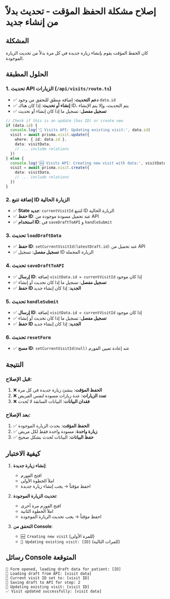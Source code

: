 # إصلاح مشكلة الحفظ المؤقت - تحديث بدلاً من إنشاء جديد

## المشكلة
كان الحفظ المؤقت يقوم بإنشاء زيارة جديدة في كل مرة بدلاً من تحديث الزيارة الموجودة.

## الحلول المطبقة

### 1. تحديث API الزيارات (`/api/visits/route.ts`)
- ✅ **دعم التحديث**: إضافة منطق للتحقق من وجود `data.id`
- ✅ **إنشاء أو تحديث**: إذا كان هناك ID، يتم التحديث، وإلا يتم الإنشاء
- ✅ **تسجيل مفصل**: تسجيل ما إذا كان إنشاء أو تحديث

```typescript
// Check if this is an update (has ID) or create new
if (data.id) {
  console.log('🔄 Visits API: Updating existing visit:', data.id)
  visit = await prisma.visit.update({
    where: { id: data.id },
    data: visitData,
    // ... include relations
  })
} else {
  console.log('🆕 Visits API: Creating new visit with data:', visitData)
  visit = await prisma.visit.create({
    data: visitData,
    // ... include relations
  })
}
```

### 2. إضافة تتبع ID الزيارة الحالية
- ✅ **State جديد**: `currentVisitId` لتتبع ID الزيارة الحالية
- ✅ **حفظ ID**: عند تحميل مسودة موجودة من API
- ✅ **استخدام ID**: في `saveDraftToAPI` و `handleSubmit`

### 3. تحديث `loadDraftData`
- ✅ **حفظ ID**: `setCurrentVisitId(latestDraft.id)` عند تحميل من API
- ✅ **تسجيل مفصل**: تسجيل ID الزيارة المحملة

### 4. تحديث `saveDraftToAPI`
- ✅ **إرسال ID**: إضافة `visitData.id = currentVisitId` إذا كان موجود
- ✅ **تسجيل مفصل**: تسجيل ما إذا كان تحديث أو إنشاء
- ✅ **حفظ ID الجديد**: إذا كان إنشاء جديد

### 5. تحديث `handleSubmit`
- ✅ **إرسال ID**: إضافة `visitData.id = currentVisitId` إذا كان موجود
- ✅ **تسجيل مفصل**: تسجيل ما إذا كان تحديث أو إنشاء
- ✅ **حفظ ID الجديد**: إذا كان إنشاء جديد

### 6. تحديث `resetForm`
- ✅ **مسح ID**: `setCurrentVisitId(null)` عند إعادة تعيين الفورم

## النتيجة

### قبل الإصلاح:
1. ❌ **الحفظ المؤقت**: ينشئ زيارة جديدة في كل مرة
2. ❌ **تعدد الزيارات**: عدة زيارات مسودة لنفس المريض
3. ❌ **فقدان البيانات**: البيانات السابقة لا تُحدث

### بعد الإصلاح:
1. ✅ **الحفظ المؤقت**: يحدث الزيارة الموجودة
2. ✅ **زيارة واحدة**: مسودة واحدة فقط لكل مريض
3. ✅ **حفظ البيانات**: البيانات تُحدث بشكل صحيح

## كيفية الاختبار

1. **إنشاء زيارة جديدة**:
   - افتح الفورم
   - املأ الخطوة الأولى
   - احفظ مؤقتاً → يجب إنشاء زيارة جديدة

2. **تحديث الزيارة الموجودة**:
   - افتح الفورم مرة أخرى
   - املأ الخطوة الثانية
   - احفظ مؤقتاً → يجب تحديث الزيارة الموجودة

3. **التحقق من Console**:
   - `🆕 Creating new visit` (للمرة الأولى)
   - `🔄 Updating existing visit: [ID]` (للمرات التالية)

## رسائل Console المتوقعة

```
🔄 Form opened, loading draft data for patient: [ID]
📂 Loading draft from API: [visit data]
📂 Current visit ID set to: [visit ID]
💾 Saving draft to API for step: 2
🔄 Updating existing visit: [visit ID]
✅ Visit updated successfully: [visit data]
```
